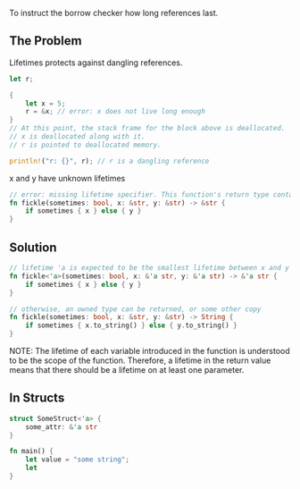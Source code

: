 To instruct the borrow checker how long references last.
## The Problem
Lifetimes protects against dangling references.
```rust
let r;

{
	let x = 5;
	r = &x; // error: x does not live long enough
}
// At this point, the stack frame for the block above is deallocated.
// x is deallocated along with it.
// r is pointed to deallocated memory.

println!("r: {}", r); // r is a dangling reference
```

x and y have unknown lifetimes
```rust
// error: missing lifetime specifier. This function's return type contains a borrowed value, but the signature does not say whether it is borrowed from `x` or `y 
fn fickle(sometimes: bool, x: &str, y: &str) -> &str {
	if sometimes { x } else { y }
}
```

## Solution
```rust
// lifetime 'a is expected to be the smallest lifetime between x and y
fn fickle<'a>(sometimes: bool, x: &'a str, y: &'a str) -> &'a str { 
	if sometimes { x } else { y }
}

// otherwise, an owned type can be returned, or some other copy
fn fickle(sometimes: bool, x: &str, y: &str) -> String { 
	if sometimes { x.to_string() } else { y.to_string() }
}
```

NOTE: The lifetime of each variable introduced in the function is understood to be the scope of the function. Therefore, a lifetime in the return value means that there should be a lifetime on at least one parameter.

## In Structs
```rust
struct SomeStruct<'a> {
	some_attr: &'a str
}

fn main() {
	let value = "some string";
	let 
}
```